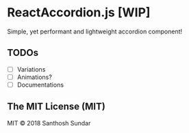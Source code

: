 # ReactAccordion.js [WIP]

Simple, yet performant and lightweight accordion component!

## TODOs

* [ ] Variations
* [ ] Animations?
* [ ] Documentations

## The MIT License (MIT)

MIT © 2018 Santhosh Sundar

